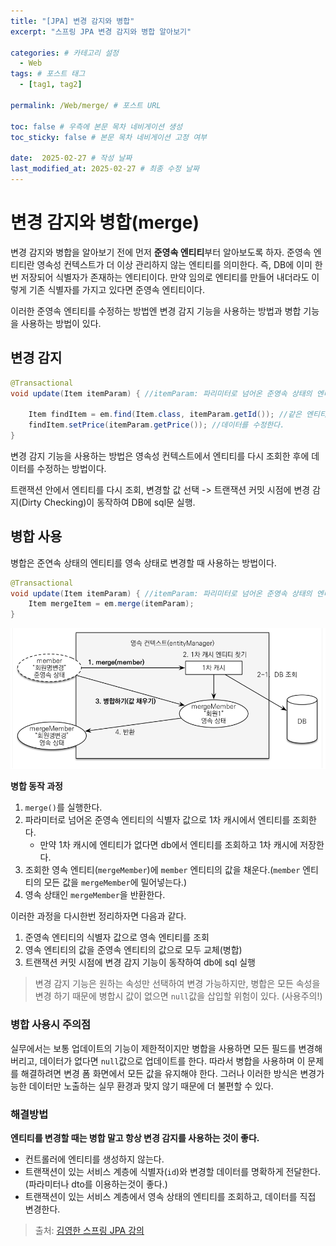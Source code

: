```yaml
---
title: "[JPA] 변경 감지와 병합"
excerpt: "스프링 JPA 변경 감지와 병합 알아보기"

categories: # 카테고리 설정
  - Web
tags: # 포스트 태그
  - [tag1, tag2]

permalink: /Web/merge/ # 포스트 URL

toc: false # 우측에 본문 목차 네비게이션 생성
toc_sticky: false # 본문 목차 네비게이션 고정 여부

date:  2025-02-27 # 작성 날짜
last_modified_at: 2025-02-27 # 최종 수정 날짜
---
```


# 변경 감지와 병합(merge)

변경 감지와 병합을 알아보기 전에 먼저 **준영속 엔티티**부터 알아보도록 하자. 준영속 엔티티란 영속성 컨텍스트가 더 이상 관리하지 않는 엔티티를 의미한다.
즉, DB에 이미 한번 저장되어 식별자가 존재하는 엔티티이다. 만약 임의로 엔티티를 만들어 내더라도 이렇게 기존 식별자를 가지고 있다면 준영속 엔티티이다.

이러한 준영속 엔티티를 수정하는 방법엔 변경 감지 기능을 사용하는 방법과 병합 기능을 사용하는 방법이 있다. 

## 변경 감지
```java
@Transactional
void update(Item itemParam) { //itemParam: 파리미터로 넘어온 준영속 상태의 엔티티

    Item findItem = em.find(Item.class, itemParam.getId()); //같은 엔티티를 조회한다.
    findItem.setPrice(itemParam.getPrice()); //데이터를 수정한다.
}
```

변경 감지 기능을 사용하는 방법은 영속성 컨텍스트에서 엔티티를 다시 조회한 후에 데이터를 수정하는 방법이다.

트랜잭션 안에서 엔티티를 다시 조회, 변경할 값 선택 -> 트랜잭션 커밋 시점에 변경 감지(Dirty Checking)이 동작하여 DB에 sql문 실행.

## 병합 사용

병합은 준연속 상태의 엔티티를 영속 상태로 변경할 때 사용하는 방법이다.
```java
@Transactional
void update(Item itemParam) { //itemParam: 파리미터로 넘어온 준영속 상태의 엔티티
    Item mergeItem = em.merge(itemParam);
}
```

![병합](/assets/images/posts_img/병합.png)

**병합 동작 과정**
1. `merge()`를 실행한다.
2. 파라미터로 넘어온 준영속 엔티티의 식별자 값으로 1차 캐시에서 엔티티를 조회한다.
    - 만약 1차 캐시에 엔티티가 없다면 db에서 엔티티를 조회하고 1차 캐시에 저장한다.
3. 조회한 영속 엔티티(`mergeMember`)에 `member` 엔티티의 값을 채운다.(`member` 엔티티의 모든 값을 `mergeMember`에 밀어넣는다.)
4. 영속 상태인 `mergeMember`을 반환한다.

이러한 과정을 다시한번 정리하자면 다음과 같다.
1. 준영속 엔티티의 식별자 값으로 영속 엔티티를 조회
2. 영속 엔티티의 값을 준영속 엔티티의 값으로 모두 교체(병합)
3. 트랜잭션 커밋 시점에 변경 감지 기능이 동작하여 db에 sql 실행

> 변경 감지 기능은 원하는 속성만 선택하여 변경 가능하지만, 병합은 모든 속성을 변경 하기 때문에 병합시 값이 없으면 `null`값을 삽입할 위험이 있다. (사용주의!)

### 병합 사용시 주의점

실무에서는 보통 업데이트의 기능이 제한적이지만 병합을 사용하면 모든 필드를 변경해버리고, 데이터가 없다면 `null`값으로 업데이트를 한다. 따라서 병합을 사용하며 이 문제를 해결하려면 변경 폼 화면에서 모든 값을 유지해야 한다. 그러나 이러한 방식은 변경가능한 데이터만 노출하는 실무 환경과 맞지 않기 때문에 더 불편할 수 있다.

### 해결방법

**엔티티를 변경할 때는 병합 말고 항상 변경 감지를 사용하는 것이 좋다.**

- 컨트롤러에 엔티티를 생성하지 않는다.
- 트랜잭션이 있는 서비스 계층에 식별자(`id`)와 변경할 데이터를 명확하게 전달한다.(파라미터나 dto를 이용하는것이 좋다.)
- 트랜잭션이 있는 서비스 계층에서 영속 상태의 엔티티를 조회하고, 데이터를 직접 변경한다.

> 출처: [김영한 스프링 JPA 강의](https://www.inflearn.com/course/%EC%8A%A4%ED%94%84%EB%A7%81%EB%B6%80%ED%8A%B8-JPA-%ED%99%9C%EC%9A%A9-1)